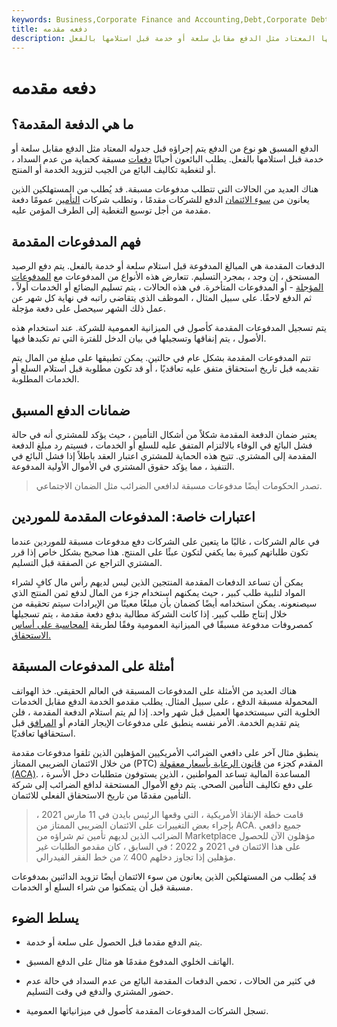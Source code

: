 ```yaml
---
keywords: Business,Corporate Finance and Accounting,Debt,Corporate Debt
title: دفعه مقدمه
description: يتم سداد الدفعة المقدمة قبل جدولها المعتاد مثل الدفع مقابل سلعة أو خدمة قبل استلامها بالفعل.
---
```


# دفعه مقدمه
## ما هي الدفعة المقدمة؟

الدفع المسبق هو نوع من الدفع يتم إجراؤه قبل جدوله المعتاد مثل الدفع مقابل سلعة أو خدمة قبل استلامها بالفعل. يطلب البائعون أحيانًا [دفعات](/payment) مسبقة كحماية من عدم السداد ، أو لتغطية تكاليف البائع من الجيب لتزويد الخدمة أو المنتج.

هناك العديد من الحالات التي تتطلب مدفوعات مسبقة. قد يُطلب من المستهلكين الذين يعانون من [سوء الائتمان](/bad-credit) الدفع للشركات مقدمًا ، وتطلب شركات [التأمين](/insurance) عمومًا دفعة مقدمة من أجل توسيع التغطية إلى الطرف المؤمن عليه.

## فهم المدفوعات المقدمة

الدفعات المقدمة هي المبالغ المدفوعة قبل استلام سلعة أو خدمة بالفعل. يتم دفع الرصيد المستحق ، إن وجد ، بمجرد التسليم. تتعارض هذه الأنواع من المدفوعات مع [المدفوعات المؤجلة](/deferred-billing) - أو المدفوعات المتأخرة. في هذه الحالات ، يتم تسليم البضائع أو الخدمات أولاً ، ثم الدفع لاحقًا. على سبيل المثال ، الموظف الذي يتقاضى راتبه في نهاية كل شهر عن عمل ذلك الشهر سيحصل على دفعة مؤجلة.

يتم تسجيل المدفوعات المقدمة كأصول في الميزانية العمومية للشركة. عند استخدام هذه الأصول ، يتم إنفاقها وتسجيلها في بيان الدخل للفترة التي تم تكبدها فيها.

تتم المدفوعات المقدمة بشكل عام في حالتين. يمكن تطبيقها على مبلغ من المال يتم تقديمه قبل تاريخ استحقاق متفق عليه تعاقديًا ، أو قد تكون مطلوبة قبل استلام السلع أو الخدمات المطلوبة.

## ضمانات الدفع المسبق

يعتبر ضمان الدفعة المقدمة شكلاً من أشكال التأمين ، حيث يؤكد للمشتري أنه في حالة فشل البائع في الوفاء بالالتزام المتفق عليه للسلع أو الخدمات ، فسيتم رد مبلغ الدفعة المقدمة إلى المشتري. تتيح هذه الحماية للمشتري اعتبار العقد باطلاً إذا فشل البائع في التنفيذ ، مما يؤكد حقوق المشتري في الأموال الأولية المدفوعة.

> تصدر الحكومات أيضًا مدفوعات مسبقة لدافعي الضرائب مثل الضمان الاجتماعي.

>

## اعتبارات خاصة: المدفوعات المقدمة للموردين

في عالم الشركات ، غالبًا ما يتعين على الشركات دفع مدفوعات مسبقة للموردين عندما تكون طلباتهم كبيرة بما يكفي لتكون عبئًا على المنتج. هذا صحيح بشكل خاص إذا قرر المشتري التراجع عن الصفقة قبل التسليم.

يمكن أن تساعد الدفعات المقدمة المنتجين الذين ليس لديهم رأس مال كافٍ لشراء المواد لتلبية طلب كبير ، حيث يمكنهم استخدام جزء من المال لدفع ثمن المنتج الذي سيصنعونه. يمكن استخدامه أيضًا كضمان بأن مبلغًا معينًا من الإيرادات سيتم تحقيقه من خلال إنتاج طلب كبير. إذا كانت الشركة مطالبة بدفع دفعة مقدمة ، يتم تسجيلها كمصروفات مدفوعة مسبقًا في الميزانية العمومية وفقًا لطريقة [المحاسبة على أساس الاستحقاق.](/accrualaccounting)

## أمثلة على المدفوعات المسبقة

هناك العديد من الأمثلة على المدفوعات المسبقة في العالم الحقيقي. خذ الهواتف المحمولة مسبقة الدفع ، على سبيل المثال. يطلب مقدمو الخدمة الدفع مقابل الخدمات الخلوية التي سيستخدمها العميل قبل شهر واحد. إذا لم يتم استلام الدفعة المقدمة ، فلن يتم تقديم الخدمة. الأمر نفسه ينطبق على مدفوعات الإيجار القادم أو [المرافق](/utility) قبل استحقاقها تعاقديًا.

ينطبق مثال آخر على دافعي الضرائب الأمريكيين المؤهلين الذين تلقوا مدفوعات مقدمة من خلال الائتمان الضريبي الممتاز (PTC) المقدم كجزء من [قانون الرعاية بأسعار معقولة (ACA)](/affordable-care-act). المساعدة المالية تساعد المواطنين ، الذين يستوفون متطلبات دخل الأسرة ، على دفع تكاليف التأمين الصحي. يتم دفع الأموال المستحقة لدافع الضرائب إلى شركة التأمين مقدمًا من تاريخ الاستحقاق الفعلي للائتمان.

> قامت خطة الإنقاذ الأمريكية ، التي وقعها الرئيس بايدن في 11 مارس 2021 ، بإجراء بعض التغييرات على الائتمان الضريبي الممتاز من ACA. جميع دافعي الضرائب الذين لديهم تأمين تم شراؤه من Marketplace مؤهلون الآن للحصول على هذا الائتمان في 2021 و 2022 ؛ في السابق ، كان مقدمو الطلبات غير مؤهلين إذا تجاوز دخلهم 400 ٪ من خط الفقر الفيدرالي.

>

قد يُطلب من المستهلكين الذين يعانون من سوء الائتمان أيضًا تزويد الدائنين بمدفوعات مسبقة قبل أن يتمكنوا من شراء السلع أو الخدمات.

## يسلط الضوء

- يتم الدفع مقدما قبل الحصول على سلعة أو خدمة.

- الهاتف الخلوي المدفوع مقدمًا هو مثال على الدفع المسبق.

- في كثير من الحالات ، تحمي الدفعات المقدمة البائع من عدم السداد في حالة عدم حضور المشتري والدفع في وقت التسليم.

- تسجل الشركات المدفوعات المقدمة كأصول في ميزانياتها العمومية.


